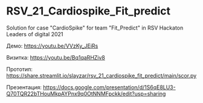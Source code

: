 # RSV_21_Cardiospike_Fit_predict
Solution for case "CardioSpike" for team "Fit_Predict" in RSV Hackaton Leaders of digital 2021

Демо: https://youtu.be/VVzKy_JEiRs

Визитка: https://youtu.be/Bq1qaRHZiv8

Прототип: https://share.streamlit.io/slayzar/rsv_21_cardiospike_fit_predict/main/scor.py

Презентация: https://docs.google.com/presentation/d/1S6qE8LU3-Q70TQR22bTHouMkpAYPnx9q0OtNNMFpckk/edit?usp=sharing
